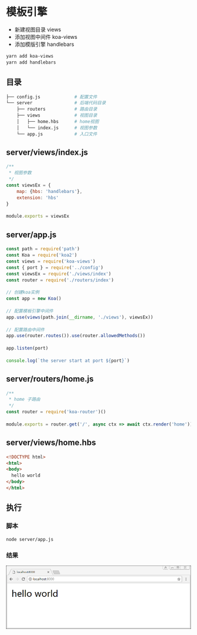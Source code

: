 # 模板引擎

- 新建视图目录 views
- 添加视图中间件 koa-views
- 添加模版引擎 handlebars
```sh
yarn add koa-views
yarn add handlebars
```

## 目录
```sh
├── config.js             # 配置文件
└── server                # 后端代码目录
    ├── routers           # 路由目录
    ├── views             # 视图目录
    │   ├── home.hbs      # home视图
    │   └── index.js      # 视图参数
    └── app.js            # 入口文件
```

## server/views/index.js
``` js
/**
 * 视图参数
 */
const viewsEx = {
    map: {hbs: 'handlebars'},
    extension: 'hbs'
}

module.exports = viewsEx
```

## server/app.js
``` js
const path = require('path')
const Koa = require('koa2')
const views = require('koa-views')
const { port } = require('../config')
const viewsEx = require('./views/index')
const router = require('./routers/index')

// 创建koa实例
const app = new Koa()

// 配置模板引擎中间件
app.use(views(path.join(__dirname, './views'), viewsEx))

// 配置路由中间件
app.use(router.routes()).use(router.allowedMethods())

app.listen(port)

console.log(`the server start at port ${port}`)
```

## server/routers/home.js
``` js
/**
 * home 子路由
 */
const router = require('koa-router')()

module.exports = router.get('/', async ctx => await ctx.render('home'))
```

## server/views/home.hbs
``` html
<!DOCTYPE html>
<html>
<body>
  hello world
</body>
</html>
```

## 执行

### 脚本
```sh
node server/app.js
```

### 结果
![result](../images/002.png)